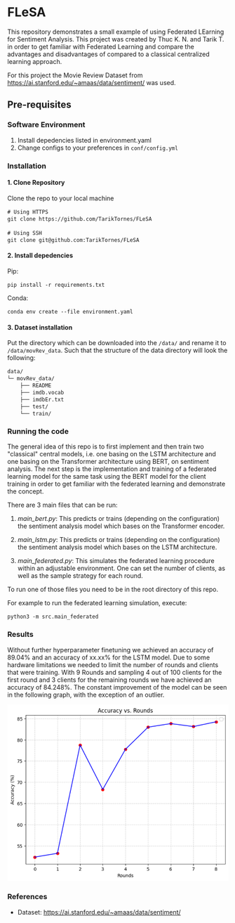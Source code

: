 # FLeSA
This repository demonstrates a small example of using Federated LEarning for Sentiment Analysis.
This project was created by Thuc K. N. and Tarik T. in order to get familiar with Federated Learning
and compare the advantages and disadvantages of compared to a classical centralized learning approach.

For this project the Movie Review Dataset from https://ai.stanford.edu/~amaas/data/sentiment/ was used.

## Pre-requisites

### Software Environment
1. Install depedencies listed in environment.yaml
2. Change configs to your preferences in `conf/config.yml`

### Installation
#### 1. Clone Repository
Clone the repo to your local machine
``` shell
# Using HTTPS
git clone https://github.com/TarikTornes/FLeSA

# Using SSH
git clone git@github.com:TarikTornes/FLeSA
```

#### 2. Install depedencies

Pip:
``` shell
pip install -r requirements.txt
```

Conda:
``` shell
conda env create --file environment.yaml
```

#### 3. Dataset installation
Put the directory which can be downloaded into the `/data/` and rename it to `/data/movRev_data`.
Such that the structure of the data directory will look the following:

```
data/
└─ movRev_data/
    ├── README
    ├── imdb.vocab
    ├── imdbEr.txt
    ├── test/
    └── train/
```

### Running the code
The general idea of this repo is to first implement and then train two "classical"
central models, i.e. one basing on the LSTM architecture and one basing on the Transformer architecture using BERT, on sentiment analysis.
The next step is the implementation and training of a federated learning model for the same task using the BERT model for the client training in order to get familiar with the federated learning and demonstrate the concept.

There are 3 main files that can be run:
1. *main_bert.py*:
This predicts or trains (depending on the configuration) the sentiment analysis model which bases on the Transformer encoder.

2. *main_lstm.py*:
This predicts or trains (depending on the configuration) the sentiment analysis model which bases on the LSTM architecture.

3. *main_federated.py*:
This simulates the federated learning procedure within an adjustable environment. One can set the number of clients, as well as the sample strategy for each round.

To run one of those files you need to be in the root directory of this repo.

For example to run the federated learning simulation, execute:
```shell
python3 -m src.main_federated
```

### Results
Without further hyperparameter finetuning we achieved an accuracy of 89.04% and an accuracy of 
xx.xx% for the LSTM model.
Due to some hardware limitations we needed to limit the number of rounds and clients that were training.
With 9 Rounds and sampling 4 out of 100 clients for the first round and 3 clients for the remaining rounds we have achieved an accuracy of 84.248%. The constant improvement of the model can be seen in the following graph, with the exception of an outlier.

![Diagram indicating Accuracy](ressources/diagram_acc_fl.png)


### References
- Dataset: https://ai.stanford.edu/~amaas/data/sentiment/
